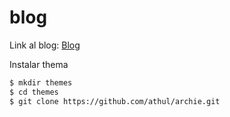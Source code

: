 # blog

Link al blog: [Blog](https://dannywolfmx.github.io/blog/)

Instalar thema

```bash
$ mkdir themes
$ cd themes
$ git clone https://github.com/athul/archie.git
```